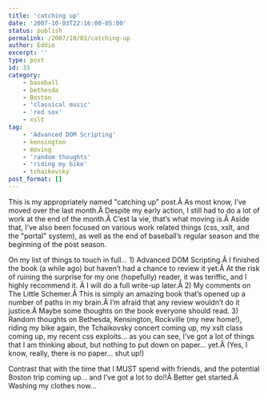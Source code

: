 ```yaml
---
title: 'catching up'
date: '2007-10-03T22:16:00-05:00'
status: publish
permalink: /2007/10/03/catching-up
author: Eddie
excerpt: ''
type: post
id: 33
category:
    - baseball
    - bethesda
    - Boston
    - 'classical music'
    - 'red sox'
    - xslt
tag:
    - 'Advanced DOM Scripting'
    - kensington
    - moving
    - 'random thoughts'
    - 'riding my bike'
    - tchaikovsky
post_format: []
---
```

This is my appropriately named "catching up" post.Â As most know, I’ve moved over the last month.Â Despite my early action, I still had to do a lot of work at the end of the month.Â C’est la vie, that’s what moving is.Â Aside that, I’ve also been focused on various work related things (css, xslt, and the "portal" system), as well as the end of baseball’s regular season and the beginning of the post season.

On my list of things to touch in full… 1) Advanced DOM Scripting.Â I finished the book (a while ago) but haven’t had a chance to review it yet.Â At the risk of ruining the surprise for my one (hopefully) reader, it was teriffic, and I highly recommend it. Â I will do a full write-up later.Â 2) My comments on The Little Schemer.Â This is simply an amazing book that’s opened up a number of paths in my brain.Â I’m afraid that any review wouldn’t do it justice.Â Maybe some thoughts on the book everyone should read. 3) Random thoughts on Bethesda, Kensington, Rockville (my new home!), riding my bike again, the Tchaikovsky concert coming up, my xslt class coming up, my recent css exploits… as you can see, I’ve got a lot of things that I am thinking about, but nothing to put down on paper… yet.Â (Yes, I know, really, there is no paper… shut up!)

Contrast that with the time that I MUST spend with friends, and the potential Boston trip coming up… and I’ve got a lot to do!!Â Better get started.Â Washing my clothes now…